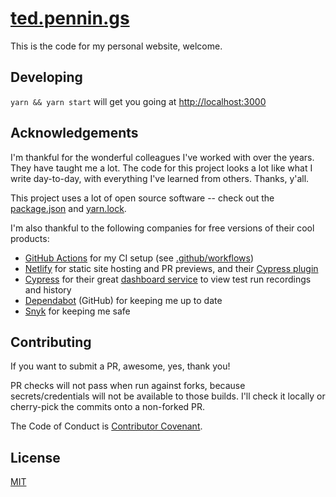 # [ted.pennin.gs](https://ted.pennin.gs)

This is the code for my personal website, welcome.

## Developing

`yarn && yarn start` will get you going at [http://localhost:3000](http://localhost:3000)

## Acknowledgements

I'm thankful for the wonderful colleagues I've worked with over the years. They have taught me a lot. The code for this project looks a lot like what I write day-to-day, with everything I've learned from others. Thanks, y'all.

This project uses a lot of open source software -- check out the [package.json](package.json) and [yarn.lock](yarn.lock).

I'm also thankful to the following companies for free versions of their cool products:

- [GitHub Actions](https://github.com/features/actions) for my CI setup (see [.github/workflows](.github/workflows))
- [Netlify](https://www.netlify.com/) for static site hosting and PR previews, and their [Cypress plugin](https://github.com/cypress-io/netlify-plugin-cypres)
- [Cypress](https://cypress.io) for their great [dashboard service](https://www.cypress.io/dashboard) to view test run recordings and history
- [Dependabot](https://dependabot.com/) (GitHub) for keeping me up to date
- [Snyk](https://snyk.io/) for keeping me safe

## Contributing

If you want to submit a PR, awesome, yes, thank you!

PR checks will not pass when run against forks, because secrets/credentials will not be available to those builds. I'll check it locally or cherry-pick the commits onto a non-forked PR.

The Code of Conduct is [Contributor Covenant](https://www.contributor-covenant.org/version/2/0/code_of_conduct/).

## License

[MIT](LICENSE)
